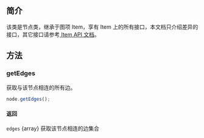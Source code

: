 <!--
 index: 4
 title: Node
 resource:
   jsFiles:
     - ${url.g6}
-->

## 简介

该类是节点类，继承于图项 Item，享有 Item 上的所有接口，本文档只介绍差异的接口，其它接口请参考[ Item API 文档](./item.html)。

## 方法

### getEdges
获取与该节点相连的所有边。

```js
node.getEdges();
```

#### 返回
`edges` {array} 获取该节点相连的边集合